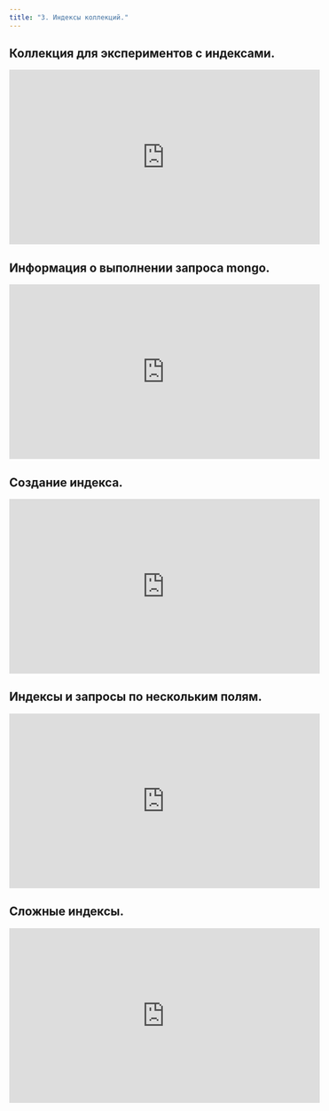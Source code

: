 ```yaml
---
title: "3. Индексы коллекций."
---
```


## Коллекция для экспериментов с индексами.

<iframe width="560" height="315" src="https://frontend.vh.yandex.ru/player/vSq4hr7twTGM?from=partner&mute=0&autoplay=0&branding=0" allow="autoplay; fullscreen; accelerometer; gyroscope; picture-in-picture; encrypted-media" frameborder="0" scrolling="no" allowfullscreen></iframe>

## Информация о выполнении запроса mongo.

<iframe width="560" height="315" src="https://frontend.vh.yandex.ru/player/vV9i_fF8JWQ8?from=partner&mute=0&autoplay=0&branding=0" allow="autoplay; fullscreen; accelerometer; gyroscope; picture-in-picture; encrypted-media" frameborder="0" scrolling="no" allowfullscreen></iframe>

## Создание индекса.

<iframe width="560" height="315" src="https://frontend.vh.yandex.ru/player/vWtyqtmXkpDw?from=partner&mute=0&autoplay=0&branding=0" allow="autoplay; fullscreen; accelerometer; gyroscope; picture-in-picture; encrypted-media" frameborder="0" scrolling="no" allowfullscreen></iframe>

## Индексы и запросы по нескольким полям.

<iframe width="560" height="315" src="https://frontend.vh.yandex.ru/player/v1_yP3VEuBDo?from=partner&mute=0&autoplay=0&branding=0" allow="autoplay; fullscreen; accelerometer; gyroscope; picture-in-picture; encrypted-media" frameborder="0" scrolling="no" allowfullscreen></iframe>

## Сложные индексы.

<iframe width="560" height="315" src="https://frontend.vh.yandex.ru/player/vySXS616NmQc?from=partner&mute=0&autoplay=0&branding=0" allow="autoplay; fullscreen; accelerometer; gyroscope; picture-in-picture; encrypted-media" frameborder="0" scrolling="no" allowfullscreen></iframe>


